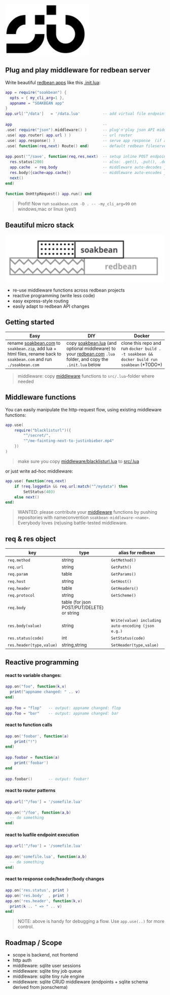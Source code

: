 <img src=".dtp/soakbean.jpg"/>

## Plug and play middleware for redbean server 

Write beautiful [redbean apps](https://redbean.dev) like this [.init.lua](src/.init.lua):

```lua
app = require("soakbean") {
  opts = { my_cli_arg=1 },
  appname = "SOAKBEAN app"
}
app.url['^/data']   = '/data.lua'          -- add virtual file endpoints

app                                        --
.use( require("json").middleware() )       -- plug'n'play json API middleware 
.use( app.router( app.url ) )              -- url router
.use( app.response() )                     -- serve app response  (if any)
.use( function(req,next) Route() end)      -- default redbean fileserver

app.post('^/save', function(req,res,next)  -- setup inline POST endpoint
  res.status(200)                          -- also: .get(), .put(), .delete(), .options()
  app.cache  = req.body                    -- middleware auto-decodes json
  res.body({cache=app.cache})              -- middleware auto-encodes json 
  next()
end)

function OnHttpRequest() app.run() end
```

> Profit! Now run `soakbean.com -D . -- -my_cli_arg=99` on windows,mac or linux (yes!)

## Beautiful micro stack

<img src=".dtp/soakbean.gif">

* re-use middleware functions across redbean projects
* reactive programming (write less code)
* easy express-style routing
* easily adapt to redbean API changes

## Getting started 

| Easy | DIY | Docker |
|-|-|-|
| rename [soakbean.com](soakbean.com) to `soakbean.zip`, add lua + html files, rename back to `soakbean.com` and run `./soakbean.com` | copy [soakbean.lua](src/lua/soakbean.lua) (and optional middleware) to your [redbean.com](https://redbean.dev) `.lua` folder, and copy the `.init.lua` below | clone this repo and run `docker build . -t soakbean && docker build run soakbean` (\*TODO\*) |

> middleware: copy [middleware](middleware) functions to `src/.lua`-folder where needed

## Middleware functions

You can easily manipulate the http-request flow, using existing middleware functions:

```lua
app.use( 
    require("blacklisturl")({
        "^/secret/",
        "^/me-fainting-next-to-justinbieber.mp4"
    })
)
```

> make sure you copy [middleware/blacklisturl.lua](middleware/blacklisturl.lua) to [src/.lua](src/.lua)

or just write ad-hoc middleware:

```lua
app.use( function(req,next)
    if !req.loggedin && req.url:match("^/mydata") then
        SetStatus(403)
    else next()
end)
```

> WANTED: please contribute your [middleware](middleware) functions by pushing repositories with nameconvention `soakbean-middleware-<name>`. Everybody loves (re)using battle-tested middleware.

## req & res object

| key | type | alias for redbean |
|-|-|-|
| `req.method` | string | `GetMethod()` |
| `req.url` | string | `GetPath()` |
| `req.param` | table | `GetParams()` |
| `req.host` | string | `GetHost()` |
| `req.header` | table | `GetHeaders()` |
| `req.protocol` | string | `GetScheme()` |
| `req.body` | table (for json POST/PUT/DELETE) or string |  |
| `res.body(value)` | string | `Write(value) including auto-encoding (json e.g.)` |
| `res.status(code)` | int | `SetStatus(code)` |
| `res.header(type,value)` | string,string | `SetHeader(type,value)` |

## Reactive programming

#### react to variable changes:

```lua
app.on("foo", function(k,v)
  print("appname changed: " .. v)
end)

app.foo = "flop"   -- output: appname changed: flop
app.foo = "bar"    -- output: appname changed: bar
```

#### react to function calls 

```lua 
app.on('foobar', function(a)
    print("!")
end)

app.foobar = function(a)
    print('foobar')
end

app.foobar()       -- output: foobar!
```

#### react to router patterns

```lua
app.url['^/foo'] = '/somefile.lua'

app.on('^/foo', function(a,b)
  -- do something
end)
```

#### react to luafile endpoint execution 

```lua
app.url['^/foo'] = '/somefile.lua'

app.on('somefile.lua', function(a,b)
  -- do something
end)
```

#### react to response code/header/body changes

```lua
app.on('res.status', print )
app.on('res.body'  , print )
app.on('res.header', function(k,v)
  print(k .. " => " .. v)
end)
```

> NOTE: above is handy for debugging a flow. Use `app.use(..)` for more control.

## Roadmap / Scope

* scope is backend, not frontend
* http auth
* middleware: sqlite user sessions
* middleware: sqlite tiny job queue
* middleware: sqlite tiny rule engine
* middleware: sqlite CRUD middleware (endpoints + sqlite schema derived from jsonschema)
